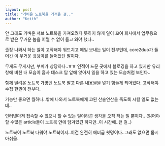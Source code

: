 ```yaml
---
layout: post
title: "가벼운 노트북을 가져올 걸.."
author: "Keith"
---
```


안 그래도 가벼운 서브 노트북을 가져오려다 뜻하지 않게 일이 꼬여 회사에서 업무용으로 받은 무거운 놈을 어쩔 수 없이 들고 와야 했다..

출장 나와서 하는 일이 고작해야 워드치고 메일 보내는 일이 전부인데, core2duo가 들어간 이 무거운 쇳덩이를 들어왔단 말이다.

무게도 무게지만, 부피가 상당하다..ㅎㅎ 인적이 드문 곳에서 블로깅을 하고 있지만 유리 창에 비친 내 모습이 흡사 데스크 탑 앞에 앉아서 일을 하고 있는 모습처럼 보인다..

함께 딸려온 노트북 가방엔 노트북 말고 다른 내용물을 넣기 힘들게 되어있다. 고작해야 수첩 한권이 전부다.

기능만 좋으면 뭘하나..밖에 나와서 노트북에게 고된 산술연산을 죽도록 시킬 일도 없는데..

인터넷마저 접속할 수 없으니 할 수 있는 일이라곤 생각을 오직 적는 일 뿐이다..
(읽어야 할 수많은 article들이 노트북 안에 담겨있긴 하지만..이 시간에..왠 걸..)

노트북이 노트북 다워야 노트북이지..이건 완전히 헤비급 쇳덩이다..그래도 없으면 몹시 아쉬울..



